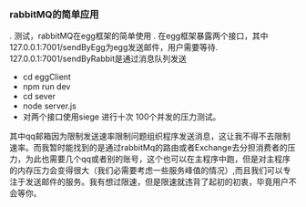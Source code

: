 ### rabbitMQ的简单应用
. 测试，rabbitMQ在egg框架的简单使用
. 在egg框架暴露两个接口，其中127.0.0.1:7001/sendByEgg为egg发送邮件，用户需要等待.
127.0.0.1:7001/sendByRabbit是通过消息队列发送

- cd eggClient
- npm run dev
- cd  sever
- node server.js
- 对两个接口使用siege 进行十次 100个并发的压力测试。

其中qq邮箱因为限制发送速率限制问题组织程序发送消息，这让我不得不去限制速率。而我暂时能找到的是通过rabbitMq的路由或者Exchange去分担消费者的压力，为此也需要几个qq或者别的账号，这个也可以在主程序中跑，但是对主程序的内存压力会变得很大（我们必需要考虑一些服务峰值的情况）,而且我们可以专注于发送邮件的服务。我有想过限速，但是限速就违背了起初的初衷，毕竟用户不会等你。